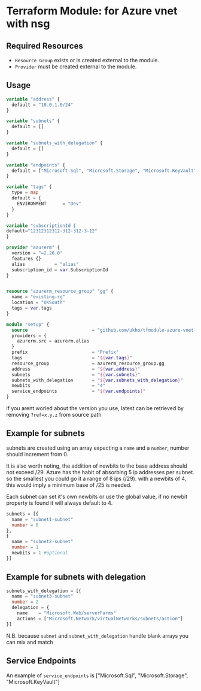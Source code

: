 # Terraform Module: for Azure vnet with nsg

## Required Resources

- `Resource Group` exists or is created external to the module.
- `Provider` must be created external to the module.

## Usage

```terraform
variable "address" {
  default = "10.0.1.0/24"
}

variable "subnets" {
  default = []
}

variable "subnets_with_delegation" {
  default = []
}

variable "endpoints" {
  default = ["Microsoft.Sql", "Microsoft.Storage", "Microsoft.KeyVault"]
}

variable "tags" {
  type = map
  default = {
    ENVIRONMENT      = "Dev"
  }
}

variable "subscriptionId {
default="12312312312-312-312-3-12"
}

provider "azurerm" {
  version = "=2.20.0"
  features {}
  alias           = "alias"
  subscription_id = var.SubscriptionId
}


resource "azurerm_resource_group" "gg" {
  name = "existing-rg"
  location = "UKSouth"
  tags = var.tags
}

module "setup" {
  source                        = "github.com/ukho/tfmodule-azure-vnet-with-nsg?ref=0.10.0"
  providers = {
    azurerm.src = azurerm.alias
  }
  prefix                        = "Prefix"
  tags                          = "${var.tags}"
  resource_group                = azurerm_resource_group.gg
  address                       = "${var.address}"
  subnets                       = "${var.subnets}"
  subnets_with_delegation       = "${var.subnets_with_delegation}"
  newbits                       = "4"
  service_endpoints             = "${var.endpoints}"
}
```

if you arent woried about the version you use, latest can be retrieved by removing `?ref=x.y.z` from source path

## Example for subnets

subnets are created using an array expecting a `name` and a `number`, number should increment from 0.

It is also worth noting, the addition of newbits to the base address should not exceed /29. Azure has the habit of absorbing 5 ip addresses per subnet. so the smallest you could go it a range of 8 ips (/29). with a newbits of 4, this would imply a minimum base of /25 is needed.

Each subnet can set it's own newbits or use the global value, if no newbit property is found it will always default to 4.

```terraform
subnets = [{
  name = "subnet1-subnet"
  number = 0
},
{
  name = "subnet2-subnet"
  number = 1
  newbits = 1 #optional
}]
```

## Example for subnets with delegation

```terraform
subnets_with_delegation = [{
  name = "subnet3-subnet"
  number = 2
  delegation = {
    name    = "Microsoft.Web/serverFarms"
    actions = ["Microsoft.Network/virtualNetworks/subnets/action"]
}]
```

N.B. because `subnet` and `subnet_with_delegation` handle blank arrays you can mix and match

## Service Endpoints

An example of `service_endpoints` is ["Microsoft.Sql", "Microsoft.Storage", "Microsoft.KeyVault"]

